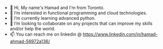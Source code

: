 - 👋 Hi, My name's Hamad and I'm from Toronto.
- 👀 I’m interested in functional programming and cloud technologies.
- 🌱 I’m currently learning advanced python.
- 💞️ I’m looking to collaborate on any projects that can improve my skills and/or help the world.
- 📫 You can reach me on linkedin @ https://www.linkedin.com/in/hamad-ahmad-56972a136/

<!---
Hamad100/Hamad100 is a ✨ special ✨ repository because its `README.md` (this file) appears on your GitHub profile.
You can click the Preview link to take a look at your changes.
--->
